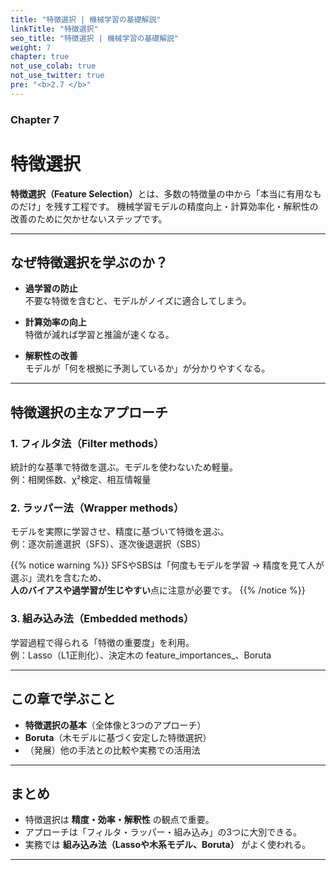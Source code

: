 ```yaml
---
title: "特徴選択 | 機械学習の基礎解説"
linkTitle: "特徴選択"
seo_title: "特徴選択 | 機械学習の基礎解説"
weight: 7
chapter: true
not_use_colab: true
not_use_twitter: true
pre: "<b>2.7 </b>"
---
```


### Chapter 7

# 特徴選択

<div class="pagetop-box">
  <p><b>特徴選択（Feature Selection）</b>とは、多数の特徴量の中から「本当に有用なものだけ」を残す工程です。  
  機械学習モデルの精度向上・計算効率化・解釈性の改善のために欠かせないステップです。</p>
</div>

---

## なぜ特徴選択を学ぶのか？

- **過学習の防止**  
  不要な特徴を含むと、モデルがノイズに適合してしまう。  

- **計算効率の向上**  
  特徴が減れば学習と推論が速くなる。  

- **解釈性の改善**  
  モデルが「何を根拠に予測しているか」が分かりやすくなる。  

---

## 特徴選択の主なアプローチ

### 1. フィルタ法（Filter methods）
統計的な基準で特徴を選ぶ。モデルを使わないため軽量。  
例：相関係数、χ²検定、相互情報量

### 2. ラッパー法（Wrapper methods）
モデルを実際に学習させ、精度に基づいて特徴を選ぶ。  
例：逐次前進選択（SFS）、逐次後退選択（SBS）

{{% notice warning %}}
SFSやSBSは「何度もモデルを学習 → 精度を見て人が選ぶ」流れを含むため、  
**人のバイアスや過学習が生じやすい**点に注意が必要です。
{{% /notice %}}

### 3. 組み込み法（Embedded methods）
学習過程で得られる「特徴の重要度」を利用。  
例：Lasso（L1正則化）、決定木の feature_importances_、Boruta

---

## この章で学ぶこと
- **特徴選択の基本**（全体像と3つのアプローチ）  
- **Boruta**（木モデルに基づく安定した特徴選択）  
- （発展）他の手法との比較や実務での活用法  

---

## まとめ
- 特徴選択は **精度・効率・解釈性** の観点で重要。  
- アプローチは「フィルタ・ラッパー・組み込み」の3つに大別できる。  
- 実務では **組み込み法（Lassoや木系モデル、Boruta）** がよく使われる。  

---
